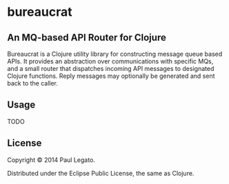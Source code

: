 # bureaucrat
## An MQ-based API Router for Clojure

Bureaucrat is a Clojure utility library for constructing message queue based
APIs. It provides an abstraction over communications with specific MQs,
and a small router that dispatches incoming API messages to designated
Clojure functions. Reply messages may optionally be generated and sent back
to the caller.


## Usage

TODO

## License

Copyright © 2014 Paul Legato.

Distributed under the Eclipse Public License, the same as Clojure.
